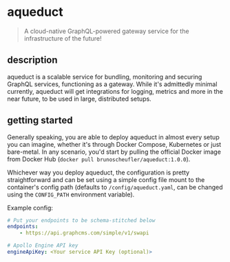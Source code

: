 # aqueduct

> A cloud-native GraphQL-powered gateway service for the infrastructure of the future!

## description

aqueduct is a scalable service for bundling, monitoring and securing GraphQL services, functioning as a gateway. While it's admittedly minimal currently, aqueduct will get integrations for logging, metrics and more in the near future, to be used in large, distributed setups.

## getting started

Generally speaking, you are able to deploy aqueduct in almost every setup you can imagine, whether it's through Docker Compose, Kubernetes or just bare-metal. In any scenario, you'd start by pulling the official Docker image from Docker Hub (`docker pull brunoscheufler/aqueduct:1.0.0`).

Whichever way you deploy aqueduct, the configuration is pretty straightforward and can be set using a simple config file mount to the container's config path (defaults to `/config/aqueduct.yaml`, can be changed using the `CONFIG_PATH` environment variable).

Example config:

```yaml
# Put your endpoints to be schema-stitched below
endpoints:
    - https://api.graphcms.com/simple/v1/swapi

# Apollo Engine API key
engineApiKey: <Your service API Key (optional)>
```
